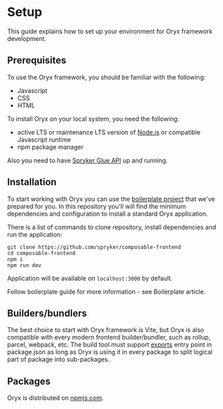 # Setup

This guide explains how to set up your environment for Oryx framework development.

## Prerequisites

To use the Oryx framework, you should be familiar with the following:

- Javascript
- CSS
- HTML

To install Oryx on your local system, you need the following:

- active LTS or maintenance LTS version of [Node.js](https://nodejs.org/) or compatible Javascript runtime
- npm package manager

Also you need to have [Spryker Glue API](https://docs.spryker.com/docs/scos/dev/glue-api-guides/202204.0/glue-rest-api.html) up and running.

## Installation

To start working with Oryx you can use the [boilerplate project](https://github.com/spryker/composable-frontend) that we've prepared for you. In this repository you'll will find the minimum dependencies and configuration to install a standard Oryx application.

There is a list of commands to clone repository, install dependencies and run the application:

```
git clone https://github.com/spryker/composable-frontend
cd composable-frontend
npm i
npm run dev
```

Application will be available on `localhost:3000` by default.

Follow boilerplate guide for more information - see Boilerplate article.

## Builders/bundlers

The best choice to start with Oryx framework is Vite, but Oryx is also compatible with every modern frontend builder/bundler, such as rollup, parcel, webpack, etc.
The build tool must support [exports](https://nodejs.org/api/packages.html#package-entry-points) entry point in package.json as long as Oryx is using it in every package to split logical part of package into sub-packages.

## Packages

Oryx is distributed on [npmjs.com](https://www.npmjs.com/org/spryker-oryx).  
